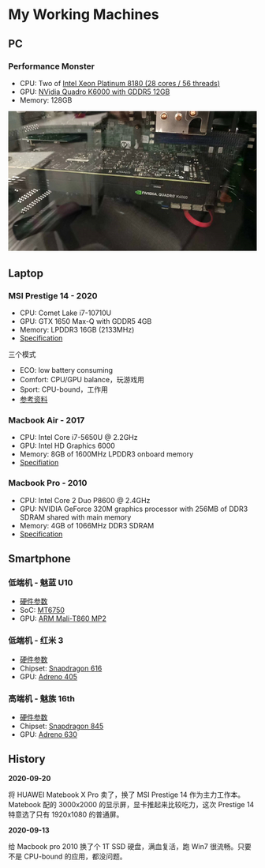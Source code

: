 # My Working Machines

## PC

### Performance Monster

 * CPU: Two of [Intel Xeon Platinum 8180 (28 cores / 56 threads)][12]
 * GPU: [NVidia Quadro K6000 with GDDR5 12GB][13]
 * Memory: 128GB

![](images/2020_09_06_my_working_machines/k6000.png)


## Laptop

### MSI Prestige 14 - 2020

 * CPU: Comet Lake i7-10710U
 * GPU: GTX 1650 Max-Q with GDDR5 4GB
 * Memory: LPDDR3 16GB (2133MHz)
 * [Specification][14]

三个模式

 * ECO: low battery consuming
 * Comfort: CPU/GPU balance，玩游戏用
 * Sport: CPU-bound，工作用
 * [参考资料][11]

### Macbook Air - 2017

 * CPU: Intel Core i7-5650U @ 2.2GHz
 * GPU: Intel HD Graphics 6000
 * Memory: 8GB of 1600MHz LPDDR3 onboard memory
 * [Specifiation][10]

### Macbook Pro - 2010

 * CPU: Intel Core 2 Duo P8600 @ 2.4GHz
 * GPU: NVIDIA GeForce 320M graphics processor with 256MB of DDR3 SDRAM shared with main memory
 * Memory: 4GB of 1066MHz DDR3 SDRAM
 * [Specification][9]


## Smartphone

### 低端机 - 魅蓝 U10

 * [硬件参数][1]
 * SoC: [MT6750][3]
 * GPU: [ARM Mali-T860 MP2][4]

### 低端机 - 红米 3

 * [硬件参数][10]
 * Chipset: [Snapdragon 616][5]
 * GPU: [Adreno 405][6]

### 高端机 - 魅族 16th

 * [硬件参数][2]
 * Chipset: [Snapdragon 845][5]
 * GPU: [Adreno 630][6]


## History

**2020-09-20**

将 HUAWEI Matebook X Pro 卖了，换了 MSI Prestige 14 作为主力工作本。Matebook 配的 3000x2000 的显示屏，显卡推起来比较吃力，这次 Prestige 14 特意选了只有 1920x1080 的普通屏。

**2020-09-13**

给 Macbook pro 2010 换了个 1T SSD 硬盘，满血复活，跑 Win7 很流畅。只要不是 CPU-bound 的应用，都没问题。


[1]:https://www.meizu.com/en/products/u10/spec.html
[2]:https://www.meizu.com/en/16/spec/
[3]:https://www.mediatek.com/products/smartphones/mt6750
[4]:https://www.notebookcheck.net/ARM-Mali-T860-MP2-Benchmarks-and-Specs.163318.0.html
[5]:https://www.qualcomm.com/products/snapdragon-845-mobile-platform
[6]:https://www.notebookcheck.net/Qualcomm-Adreno-630-GPU.299832.0.html
[7]:https://www.qualcomm.com/products/snapdragon-processors-616
[8]:https://www.notebookcheck.net/Qualcomm-Adreno-405.146752.0.html
[9]:https://support.apple.com/kb/SP583?viewlocale=en_US&locale=zh_CN
[10]:https://www.gsmarena.com/xiaomi_redmi_3-7862.php
[11]:https://www.chiphell.com/forum.php?mod=viewthread&tid=2162364&mobile=2
[12]:https://ark.intel.com/content/www/us/en/ark/products/120496/intel-xeon-platinum-8180-processor-38-5m-cache-2-50-ghz.html
[13]:https://www.nvidia.com/content/PDF/data-sheet/NV_DS_Quadro_K6000_OCT13_NV_US_LR.pdf
[14]:https://www.msi.com/Laptop/Prestige-14-A10X/Specification
[15]:https://support.apple.com/kb/SP753?viewlocale=en_US&locale=zh_CN
